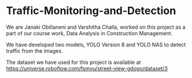 # Traffic-Monitoring-and-Detection

We are Janaki Obillaneni and Varshitha Challa, worked on this project as a part of our course work, Data Analysis in Construction Management. 

We have developed two models, YOLO Version 8 and YOLO NAS to detect traffic from the images.

The dataset we have used for this project is available at https://universe.roboflow.com/fsmvu/street-view-gdogo/dataset/3
